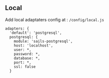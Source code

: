 ## Local

  Add local adaptaters config at : `/config/local.js`

    adapters: {
      'default': 'postgresql',
      postgresql: {
        module: 'sails-postgresql',
        host: 'localhost',
        user: *,
        password: *,
        database: *,
        port: *,
        ssl: false
      }

